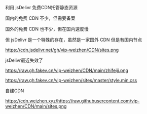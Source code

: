 利用 jsDelivr 免费CDN托管静态资源

国内的免费 CDN 不少，但需要备案

国外的免费 CDN 也不少，但在国内速度慢

但 jsDelivr 是一个特殊的存在，虽然是一家国外 CDN 但是有国内节点

https://cdn.jsdelivr.net/gh/vip-weizhen/CDN/sites.png

jsDelivr最近失效了 

https://raw.gh.fakev.cn/vip-weizhen/CDN/main/zhifeiji.png

https://raw.gh.fakev.cn/vip-weizhen/sites/master/style.min.css

自建CDN

https://cdn.weizhen.xyz/https://raw.githubusercontent.com/vip-weizhen/CDN/main/sites.png
